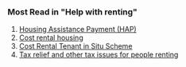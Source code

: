 ###  Most Read in "Help with renting"

  1. [ Housing Assistance Payment (HAP) ](/en/housing/renting-a-home/help-with-renting/housing-assistance-payment/)
  2. [ Cost rental housing ](/en/housing/renting-a-home/help-with-renting/cost-rental-housing/)
  3. [ Cost Rental Tenant in Situ Scheme ](/en/housing/renting-a-home/help-with-renting/cost-rental-tenant-in-situ-scheme/)
  4. [ Tax relief and other tax issues for people renting ](/en/housing/renting-a-home/help-with-renting/tax-issues-for-renters/)
